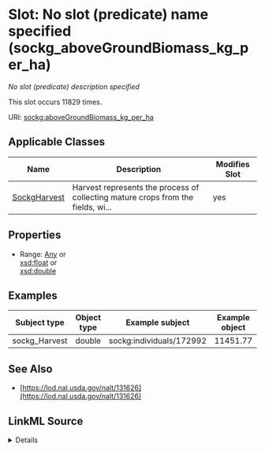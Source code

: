 

# Slot: No slot (predicate) name specified (sockg_aboveGroundBiomass_kg_per_ha)


_No slot (predicate) description specified_






This slot occurs 11829 times.


URI: [sockg:aboveGroundBiomass_kg_per_ha](https://idir.uta.edu/sockg-ontology/docs/aboveGroundBiomass_kg_per_ha)



<!-- no inheritance hierarchy -->





## Applicable Classes

| Name | Description | Modifies Slot |
| --- | --- | --- |
| [SockgHarvest](../classes/SockgHarvest.md) | Harvest represents the process of collecting mature crops from the fields, wi... |  yes  |







## Properties

* Range: [Any](../classes/Any.md)&nbsp;or&nbsp;<br />[xsd:float](http://www.w3.org/2001/XMLSchema#float)&nbsp;or&nbsp;<br />[xsd:double](http://www.w3.org/2001/XMLSchema#double)






## Examples

| Subject type | Object type | Example subject | Example object | Occurrences |
| --- | --- | --- | --- | --- |
| sockg_Harvest | double | sockg:individuals/172992 | 11451.77 | 11829 |


## See Also

* [https://lod.nal.usda.gov/nalt/131626](https://lod.nal.usda.gov/nalt/131626)



## LinkML Source

<details>

```yaml
name: sockg_aboveGroundBiomass_kg_per_ha
annotations:
  count:
    tag: count
    value: 11829
description: No slot (predicate) description specified
title: No slot (predicate) name specified
examples:
- object:
    example_object: '11451.77'
    example_object_type: double
    example_predicate: sockg:aboveGroundBiomass_kg_per_ha
    example_subject: sockg:individuals/172992
    example_subject_type: sockg_Harvest
from_schema: soc-kg
see_also:
- https://lod.nal.usda.gov/nalt/131626
rank: 1000
domain: sockg_Harvest
slot_uri: sockg:aboveGroundBiomass_kg_per_ha
alias: sockg_aboveGroundBiomass_kg_per_ha
domain_of:
- sockg_Harvest
range: Any
any_of:
- range: float
- range: double

```
</details>